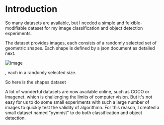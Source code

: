 # Introduction
So many datasets are available, but I needed a simple and felxible-modifiable dataset for my image classification and object detection experiments. 

The dataset provides images, each consists of a randomly selected set of geometric shapes. Each shape is defined by a json document as detailed next.

![image](https://user-images.githubusercontent.com/13983042/156055596-289b6692-523e-4496-b807-143db62654a3.png)






, each in a randomly selected size.

So here is the shapes dataset



A lot of wonderful datasets are now available online, such as COCO or Imagenet. which is challenging the limits of computer vision. But it's not easy for us to do some small experiments with such a large number of images to quickly test the validity of algorithmn. For this reason, I created a small dataset named "yymnist" to do both classification and object detection.
